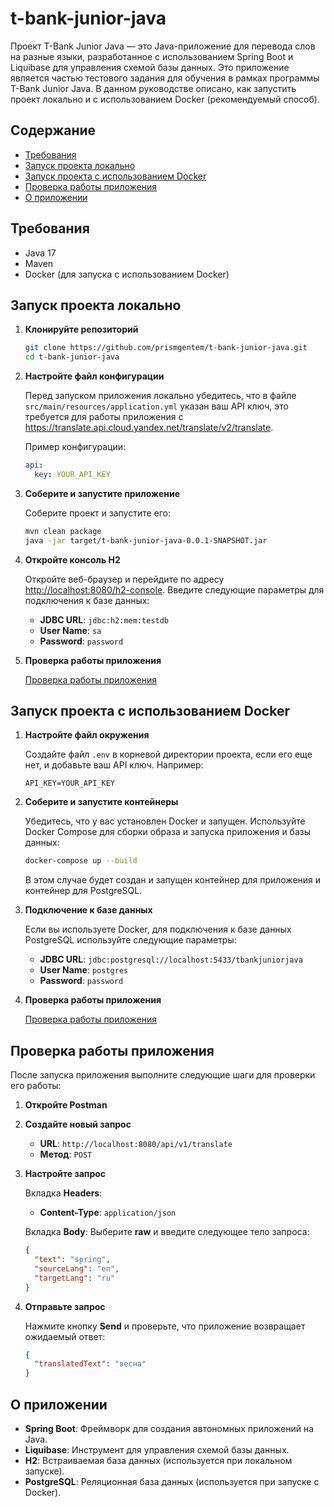 # t-bank-junior-java

Проект T-Bank Junior Java — это Java-приложение для перевода слов на разные языки, разработанное с использованием Spring Boot и Liquibase для управления схемой базы данных. Это приложение является частью тестового задания для обучения в рамках программы T-Bank Junior Java. В данном руководстве описано, как запустить проект локально и с использованием Docker (рекомендуемый способ).

## Содержание

- [Требования](#требования)
- [Запуск проекта локально](#запуск-проекта-локально)
- [Запуск проекта с использованием Docker](#запуск-проекта-с-использованием-docker)
- [Проверка работы приложения](#проверка-работы-приложения)
- [О приложении](#о-приложении)

## Требования

- Java 17
- Maven
- Docker (для запуска с использованием Docker)

## Запуск проекта локально

1. **Клонируйте репозиторий**

    ```sh
    git clone https://github.com/prismgentem/t-bank-junior-java.git
    cd t-bank-junior-java
    ```

2. **Настройте файл конфигурации**

   Перед запуском приложения локально убедитесь, что в файле `src/main/resources/application.yml` указан ваш API ключ, это требуется для работы приложения с https://translate.api.cloud.yandex.net/translate/v2/translate.

   Пример конфигурации:
    ```yaml
    api:
      key: YOUR_API_KEY
    ```

3. **Соберите и запустите приложение**

   Соберите проект и запустите его:

    ```sh
    mvn clean package
    java -jar target/t-bank-junior-java-0.0.1-SNAPSHOT.jar
    ```

4. **Откройте консоль H2**

   Откройте веб-браузер и перейдите по адресу [http://localhost:8080/h2-console](http://localhost:8080/h2-console). Введите следующие параметры для подключения к базе данных:

   - **JDBC URL**: `jdbc:h2:mem:testdb`
   - **User Name**: `sa`
   - **Password**: `password`

5. **Проверка работы приложения**

   [Проверка работы приложения](#проверка-работы-приложения)

## Запуск проекта с использованием Docker

1. **Настройте файл окружения**

   Создайте файл `.env` в корневой директории проекта, если его еще нет, и добавьте ваш API ключ. Например:

    ```
    API_KEY=YOUR_API_KEY
    ```

2. **Соберите и запустите контейнеры**

   Убедитесь, что у вас установлен Docker и запущен. Используйте Docker Compose для сборки образа и запуска приложения и базы данных:

    ```sh
    docker-compose up --build
    ```

   В этом случае будет создан и запущен контейнер для приложения и контейнер для PostgreSQL.

3. **Подключение к базе данных**

   Если вы используете Docker, для подключения к базе данных PostgreSQL используйте следующие параметры:

   - **JDBC URL**: `jdbc:postgresql://localhost:5433/tbankjuniorjava`
   - **User Name**: `postgres`
   - **Password**: `password`

4. **Проверка работы приложения**

   [Проверка работы приложения](#проверка-работы-приложения)

## Проверка работы приложения

После запуска приложения выполните следующие шаги для проверки его работы:

1. **Откройте Postman**

2. **Создайте новый запрос**

   - **URL**: `http://localhost:8080/api/v1/translate`
   - **Метод**: `POST`

3. **Настройте запрос**

   Вкладка **Headers**:
   - **Content-Type**: `application/json`

   Вкладка **Body**:
   Выберите **raw** и введите следующее тело запроса:

    ```json
    {
      "text": "spring",
      "sourceLang": "en",
      "targetLang": "ru"
    }
    ```

4. **Отправьте запрос**

   Нажмите кнопку **Send** и проверьте, что приложение возвращает ожидаемый ответ:

    ```json
    {
      "translatedText": "весна"
    }
    ```

## О приложении

- **Spring Boot**: Фреймворк для создания автономных приложений на Java.
- **Liquibase**: Инструмент для управления схемой базы данных.
- **H2**: Встраиваемая база данных (используется при локальном запуске).
- **PostgreSQL**: Реляционная база данных (используется при запуске с Docker).
